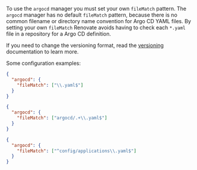 To use the `argocd` manager you must set your own `fileMatch` pattern.
The `argocd` manager has no default `fileMatch` pattern, because there is no common filename or directory name convention for Argo CD YAML files.
By setting your own `fileMatch` Renovate avoids having to check each `*.yaml` file in a repository for a Argo CD definition.

If you need to change the versioning format, read the [versioning](../../../modules/versioning.md) documentation to learn more.

Some configuration examples:

```json title="If most .yaml files in your repository are for Argo CD"
{
  "argocd": {
    "fileMatch": ["\\.yaml$"]
  }
}
```

```json title="Argo CD YAML files are in a argocd/ directory"
{
  "argocd": {
    "fileMatch": ["argocd/.+\\.yaml$"]
  }
}
```

```json title="One Argo CD file in a directory"
{
  "argocd": {
    "fileMatch": ["^config/applications\\.yaml$"]
  }
}
```
